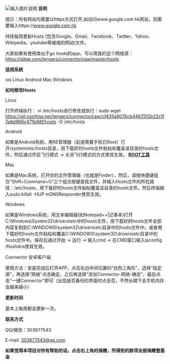 ![输入图片说明](https://git.oschina.net/uploads/images/2017/0627/115003_625032bf_1285254.png "在这里输入图片标题")
**说明** 

提示：所有网站均需要以https方式打开,如访问www.google.com.hk网站，则需要输入https://www.google.com.hk

持续每周更新Hosts (包含Google、Gmail、Facebook、Twitter、Yahoo、Wikipedia、youtube等被墙的网站)文件。

大家如果有使用类似于go hosts的app，可以用我的这个网络源：https://gitee.com/lengers/connector/raw/master/hosts

 **适用系统** 

ios
Linux
Android
Mac
Windows


 **如何修改Hosts** 


Linux 

打开终端执行： vi /etc/hosts进行修改或执行：sudo wget https://git.oschina.net/lengers/connector/raw/cf435a8076cb44675f2b22c1f7a8d968c471b88f/hosts -O /etc/hosts

Android

如果是Android系统，用RE管理器（前提需要手机已Root）打开/system/etc/hosts目录，用下载好的hosts文件粘帖和覆盖该目录的hosts文件。然后通过开启飞行模式 -> 关闭飞行模式的方式使其生效。  **[ROOT工具
](http://zh.kingroot.net/)** 

Mac

如果是Mac系统，打开你的文件管理器（也就是Finder），然后，请按快捷键组合“Shift+Command+G”三个组合按键查找文件，并输入Hosts文件的所在路径：/etc/hosts，用下载好的hosts文件粘帖覆盖该目录的hosts文件。然后终端输入sudo killall -HUP mDNSResponder使其生效。

Windows

如果是Windows系统，用文本编辑器(如Notepad++|记事本)打开C:\Windows\System32\drivers\etc中的hosts文件，用下载好的hosts文件全部内容复制到C:\WINDOWS\system32\drivers\etc目录中的hosts文件中。或者用下载好的hosts文件粘帖和覆盖C:\WINDOWS\system32\drivers\etc目录中的hosts文件中。保存后通过开始 -> 运行 -> 输入cmd -> 在CMD窗口输入ipconfig /flushdns使其生效。


Connector 安卓客户端

使用方法：安装完成后打开APP，点击右边中间位置的“白色三角形”，选择“指定源”，再选择“网络”点击确定，之后再选择“添加Connector-网络-确定”，最后点击“一键Connector”即可（出现是否备份的界面时点击否，不然长期下去手机内存会越来越小）


 **更新时间** 

基本上每周都会更新一次。

 **联系方式** 

QQ/微信：303877543

E-mail: 303877543@qq.com

 **如果觉得本项目对你有帮助的话，点击右上角的捐赠，所得到的款项全部捐赠壹基金** 